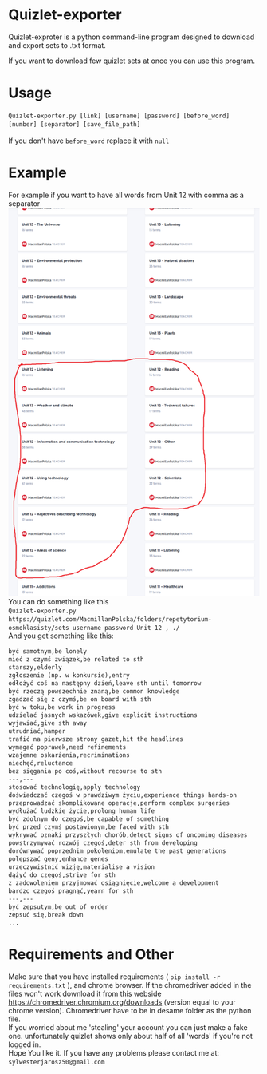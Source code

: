 # Quizlet-exporter
Quizlet-exproter is a python command-line program designed to download and export sets to .txt format.

If you want to download few quizlet sets at once you can use this program.
# Usage
`Quizlet-exporter.py [link] [username] [password] [before_word] [number] [separator] [save_file_path]` <br><br>
If you don't have `before_word` replace it with `null`
# Example
For example if you want to have all words from Unit 12 with comma as a separator
![alt text](https://github.com/Silvesterrr/Quizlet-exporter/blob/main/example.PNG?raw=true)
You can do something like this <br>
`Quizlet-exporter.py https://quizlet.com/MacmillanPolska/folders/repetytorium-osmoklasisty/sets username password Unit 12 , ./`<br>
And you get something like this:<br>
```
być samotnym,be lonely
mieć z czymś związek,be related to sth
starszy,elderly
zgłoszenie (np. w konkursie),entry
odłożyć coś na następny dzień,leave sth until tomorrow
być rzeczą powszechnie znaną,be common knowledge
zgadzać się z czymś,be on board with sth
być w toku,be work in progress
udzielać jasnych wskazówek,give explicit instructions
wyjawiać,give sth away
utrudniać,hamper
trafić na pierwsze strony gazet,hit the headlines
wymagać poprawek,need refinements
wzajemne oskarżenia,recriminations
niechęć,reluctance
bez sięgania po coś,without recourse to sth
---,---
stosować technologię,apply technology
doświadczać czegoś w prawdziwym życiu,experience things hands-on
przeprowadzać skomplikowane operacje,perform complex surgeries
wydłużać ludzkie życie,prolong human life
być zdolnym do czegoś,be capable of something
być przed czymś postawionym,be faced with sth
wykrywać oznaki przyszłych chorób,detect signs of oncoming diseases
powstrzymywać rozwój czegoś,deter sth from developing
dorównywać poprzednim pokoleniom,emulate the past generations
polepszać geny,enhance genes
urzeczywistnić wizję,materialise a vision
dążyć do czegoś,strive for sth
z zadowoleniem przyjmować osiągnięcie,welcome a development
bardzo czegoś pragnąć,yearn for sth
---,---
być zepsutym,be out of order
zepsuć się,break down 
...
```
# Requirements and Other
Make sure that you have installed requirements ( `pip install -r requirements.txt` ), and chrome browser. If the chromedriver added in the files won't work download it from this webside https://chromedriver.chromium.org/downloads (version equal to your chrome version). Chromedriver have to be in desame folder as the python file.  
If you worried about me 'stealing' your account you can just make a fake one. unfortunately quizlet shows only about half of all 'words' if you're not logged in.  
Hope You like it. If you have any problems please contact me at: `sylwesterjarosz50@gmail.com`
